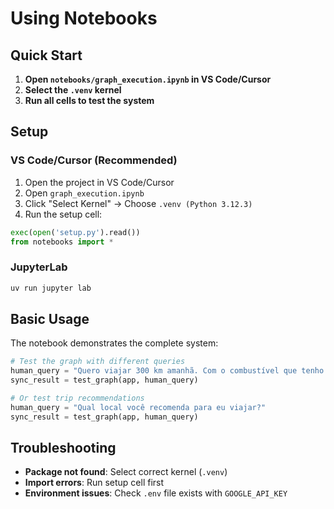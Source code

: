 # Using Notebooks

## Quick Start

1. **Open `notebooks/graph_execution.ipynb` in VS Code/Cursor**
2. **Select the `.venv` kernel**
3. **Run all cells to test the system**

## Setup

### VS Code/Cursor (Recommended)

1. Open the project in VS Code/Cursor
2. Open `graph_execution.ipynb`
3. Click "Select Kernel" → Choose `.venv (Python 3.12.3)`
4. Run the setup cell:

```python
exec(open('setup.py').read())
from notebooks import *
```

### JupyterLab

```bash
uv run jupyter lab
```

## Basic Usage

The notebook demonstrates the complete system:

```python
# Test the graph with different queries
human_query = "Quero viajar 300 km amanhã. Com o combustível que tenho dá para ir sem reabastecer?"
sync_result = test_graph(app, human_query)

# Or test trip recommendations
human_query = "Qual local você recomenda para eu viajar?"
sync_result = test_graph(app, human_query)
```

## Troubleshooting

- **Package not found**: Select correct kernel (`.venv`)
- **Import errors**: Run setup cell first
- **Environment issues**: Check `.env` file exists with `GOOGLE_API_KEY`
